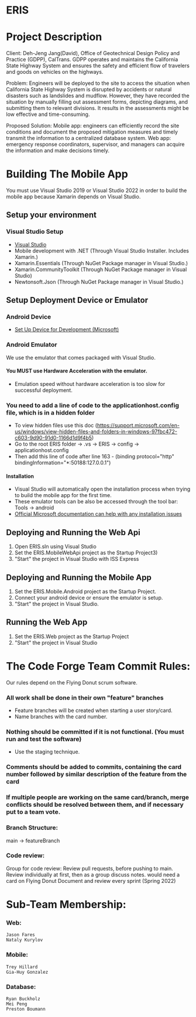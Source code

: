 # ERIS

# Project Description
Client: Deh-Jeng Jang(David), Office of Geotechnical Design Policy and Practice (GDPP), CalTrans. 
        GDPP operates and maintains the California State Highway System and ensures the safety and efficient flow of travelers and goods on vehicles on the highways.

Problem: Engineers will be deployed to the site to access the situation when California State Highway System is disrupted by accidents or natural disasters such as landslides and mudflow. However, they have recorded the situation by manually filling out assessment forms, depicting diagrams, and submitting them to relevant divisions. It results in the assessments might be low effective and time-consuming.

Proposed Solution:
     Mobile app: engineers can efficiently record the site conditions and document the proposed mitigation measures and timely transmit the information to a centralized database system.
     Web app: emergency response coordinators, supervisor, and managers can acquire the information and make decisions timely.

# Building The Mobile App

You must use Visual Studio 2019 or Visual Studio 2022 in order to build the mobile app because Xamarin depends on Visual Studio.

## Setup your environment

### Visual Studio Setup

* [Visual Studio](https://visualstudio.microsoft.com/downloads/)
* Mobile development with .NET (Through Visual Studio Installer. Includes Xamarin.)
* Xamarin.Essentials (Through NuGet Package manager in Visual Studio.)
* Xamarin.CommunityToolkit (Through NuGet Package manager in Visual Studio)
* Newtonsoft.Json (Through NuGet Package manager in Visual Studio.)

## Setup Deployment Device or Emulator

### Android Device
* [Set Up Device for Development (Microsoft)](https://docs.microsoft.com/en-us/xamarin/android/get-started/installation/set-up-device-for-development/)

### Android Emulator
We use the emulator that comes packaged with Visual Studio.

#### You MUST use Hardware Acceleration with the emulator.
* Emulation speed without hardware acceleration is too slow for successful deployment.

### You need to add a line of code to the applicationhost.config file, which is in a hidden folder
* To view hidden files use this doc (https://support.microsoft.com/en-us/windows/view-hidden-files-and-folders-in-windows-97fbc472-c603-9d90-91d0-1166d1d9f4b5)
* Go to the root ERIS folder -> .vs -> ERIS -> config -> applicationhost.config
* Then add this line of code after line 163 - (binding protocol="http" bindingInformation="*:50188:127.0.0.1")

#### Installation
* Visual Studio will automatically open the installation process when trying to build the mobile app for the first time.
* These emulator tools can be also be accessed through the tool bar: Tools -> android
* [Official Microsoft documentation can help with any installation issues](https://docs.microsoft.com/en-us/xamarin/android/get-started/installation/android-emulator/)

## Deploying and Running the Web Api
1) Open ERIS.sln using Visual Studio
2) Set the ERIS.MobileWebApi project as the Startup Project3) 
4) "Start" the project in Visual Studio with ISS Express

## Deploying and Running the Mobile App
1) Set the ERIS.Mobile.Android project as the Startup Project.
2) Connect your android device or ensure the emulator is setup.
3) "Start" the project in Visual Studio.

## Running the Web App
1) Set the ERIS.Web project as the Startup Project
2) "Start" the project in Visual Studio 

# The Code Forge Team Commit Rules:

Our rules depend on the Flying Donut scrum software.

### All work shall be done in their own "feature" branches
  * Feature branches will be created when starting a user story/card.
  * Name branches with the card number.

### Nothing should be committed if it is not functional. (You must run and test the software)
  * Use the staging technique.

### Comments should be added to commits, containing the card number followed by similar description of the feature from the card

### If multiple people are working on the same card/branch, merge conflicts should be resolved between them, and if necessary put to a team vote.

### Branch Structure:
main -> featureBranch

### Code review:
  Group for code review: Review pull requests, before pushing to main.
  Review individually at first, then as a group discuss notes.
  would need a card on Flying Donut
  Document and review every sprint (Spring 2022)

# Sub-Team Membership:
  ### Web:
    Jason Fares
    Nataly Kurylov
  ### Mobile:   
    Trey Hillard        
    Gia-Huy Gonzalez
  ### Database: 
    Ryan Buckholz
    Mei Peng
    Preston Boumann
